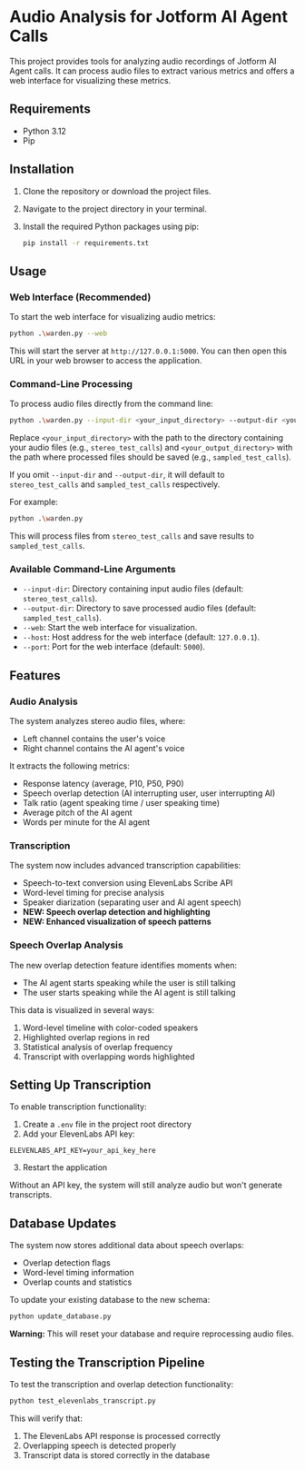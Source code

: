 # Audio Analysis for Jotform AI Agent Calls

This project provides tools for analyzing audio recordings of Jotform AI Agent calls. It can process audio files to extract various metrics and offers a web interface for visualizing these metrics.

## Requirements

- Python 3.12
- Pip

## Installation

1.  Clone the repository or download the project files.
2.  Navigate to the project directory in your terminal.
3.  Install the required Python packages using pip:

    ```bash
    pip install -r requirements.txt
    ```

## Usage

### Web Interface (Recommended)

To start the web interface for visualizing audio metrics:

```bash
python .\warden.py --web
```

This will start the server at `http://127.0.0.1:5000`. You can then open this URL in your web browser to access the application.

### Command-Line Processing

To process audio files directly from the command line:

```bash
python .\warden.py --input-dir <your_input_directory> --output-dir <your_output_directory>
```

Replace `<your_input_directory>` with the path to the directory containing your audio files (e.g., `stereo_test_calls`) and `<your_output_directory>` with the path where processed files should be saved (e.g., `sampled_test_calls`).

If you omit `--input-dir` and `--output-dir`, it will default to `stereo_test_calls` and `sampled_test_calls` respectively.

For example:

```bash
python .\warden.py
```

This will process files from `stereo_test_calls` and save results to `sampled_test_calls`.

### Available Command-Line Arguments

*   `--input-dir`: Directory containing input audio files (default: `stereo_test_calls`).
*   `--output-dir`: Directory to save processed audio files (default: `sampled_test_calls`).
*   `--web`: Start the web interface for visualization.
*   `--host`: Host address for the web interface (default: `127.0.0.1`).
*   `--port`: Port for the web interface (default: `5000`).

## Features

### Audio Analysis
The system analyzes stereo audio files, where:
- Left channel contains the user's voice
- Right channel contains the AI agent's voice

It extracts the following metrics:
- Response latency (average, P10, P50, P90)
- Speech overlap detection (AI interrupting user, user interrupting AI)
- Talk ratio (agent speaking time / user speaking time)
- Average pitch of the AI agent
- Words per minute for the AI agent

### Transcription
The system now includes advanced transcription capabilities:
- Speech-to-text conversion using ElevenLabs Scribe API
- Word-level timing for precise analysis
- Speaker diarization (separating user and AI agent speech)
- **NEW: Speech overlap detection and highlighting**
- **NEW: Enhanced visualization of speech patterns**

### Speech Overlap Analysis
The new overlap detection feature identifies moments when:
- The AI agent starts speaking while the user is still talking
- The user starts speaking while the AI agent is still talking

This data is visualized in several ways:
1. Word-level timeline with color-coded speakers
2. Highlighted overlap regions in red
3. Statistical analysis of overlap frequency
4. Transcript with overlapping words highlighted

## Setting Up Transcription

To enable transcription functionality:

1. Create a `.env` file in the project root directory
2. Add your ElevenLabs API key:

```
ELEVENLABS_API_KEY=your_api_key_here
```

3. Restart the application

Without an API key, the system will still analyze audio but won't generate transcripts.

## Database Updates

The system now stores additional data about speech overlaps:
- Overlap detection flags
- Word-level timing information
- Overlap counts and statistics

To update your existing database to the new schema:

```bash
python update_database.py
```

**Warning:** This will reset your database and require reprocessing audio files.

## Testing the Transcription Pipeline

To test the transcription and overlap detection functionality:

```bash
python test_elevenlabs_transcript.py
```

This will verify that:
1. The ElevenLabs API response is processed correctly
2. Overlapping speech is detected properly
3. Transcript data is stored correctly in the database
